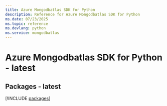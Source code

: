 ```yaml
---
title: Azure Mongodbatlas SDK for Python
description: Reference for Azure Mongodbatlas SDK for Python
ms.date: 07/23/2025
ms.topic: reference
ms.devlang: python
ms.service: mongodbatlas
---
```

# Azure Mongodbatlas SDK for Python - latest
## Packages - latest
[!INCLUDE [packages](mongodbatlas-index.md)]